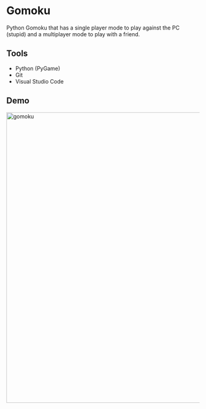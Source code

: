 # Gomoku
Python Gomoku that has a single player mode to play against the PC (stupid) and a multiplayer mode to play with a friend.

## Tools
- Python (PyGame)
- Git
- Visual Studio Code

## Demo
<img width="757" alt="gomoku" src="https://user-images.githubusercontent.com/83435667/179069396-1e0f4058-7488-48fd-9f6b-b1dd650e6a8c.png">
